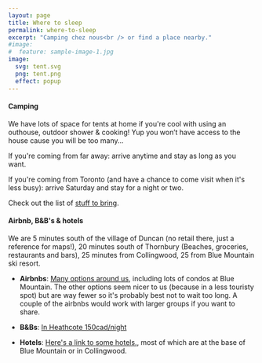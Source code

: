 ```yaml
---
layout: page
title: Where to sleep
permalink: where-to-sleep
excerpt: "Camping chez nous<br /> or find a place nearby."
#image:
#  feature: sample-image-1.jpg
image:
  svg: tent.svg
  png: tent.png
  effect: popup
---
```




#### Camping

We have lots of space for tents at home if you're cool with using an outhouse, outdoor shower & cooking!
Yup you won’t have access to the house cause you will be too many...

If you're coming from far away: arrive anytime and stay as long as you want.

If you're coming from Toronto (and have a chance to come visit when it's less busy): arrive Saturday and stay for a night or two.  

Check out the list of [stuff to bring](/what-to-bring).

#### Airbnb, B&B's & hotels

We are 5 minutes south of the village of Duncan (no retail there, just a reference for maps!), 20 minutes south of Thornbury (Beaches, groceries, restaurants and bars), 25 minutes from Collingwood, 25 from Blue Mountain ski resort.

- **Airbnbs**: [Many options around us](https://www.airbnb.ca/s/Duncan--Canada?checkin=29-07-2016&checkout=01-08-2016&guests=2&room_types%5B%5D=Entire+home%2Fapt&sw_lat=44.26659464166998&sw_lng=-80.60931852550351&ne_lat=44.52074649763&ne_lng=-80.28659513683164&search_by_map=true&zoom=11&ss_id=2ulkhhr6&s_tag=oH5o_ORV), including lots of condos at Blue Mountain. The other options seem nicer to us (because in a less touristy spot) but are way fewer so it's probably best not to wait too long.  A couple of the airbnbs would work with larger groups if you want to share.

- **B&Bs**: [In Heathcote 150cad/night](http://www.booking.com/hotel/ca/heathcote-haven-bed-amp-breakfast.fr.html?aid=309654%3Blabel%3Dbooking-be-en-us-3SqKhEWLtwZZHncJh*yhgQS63640052092%3Apl%3Ata%3Ap1%3Ap2812%2C000%3Aac%3Aap1t1%3Aneg%3Afi%3Atikwd-2558630230%3Alp1002393%3Ali%3Adec%3Adm%3Bsid%3Db6e2c9e88874d8f6fd93d291ec1f2c10%3Bdcid%3D4%3Bcheckin%3D2016-07-29%3Bcheckout%3D2016-08-01%3Bdist%3D0%3Bgroup_adults%3D2%3Broom1%3DA%2CA%3Bsb_price_type%3Dtotal%3Bspdest%3Dci%2F-574760%3Bspdist%3D5.5%3Bsrfid%3D8c7383e82f041c7fbba51cf2e4d96b0caaae534bX1%3Btype%3Dtotal%3Bucfs%3D1)

- **Hotels**: [Here's a link to some hotels.](https://www.ca.kayak.com/hotels/The-Blue-Mountains,ON,Canada-c58574/2016-07-29/2016-08-01/2guests), most of which are at the base of Blue Mountain or in Collingwood.
